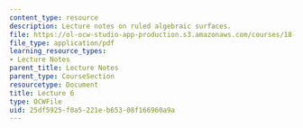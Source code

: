 ```yaml
---
content_type: resource
description: Lecture notes on ruled algebraic surfaces.
file: https://ol-ocw-studio-app-production.s3.amazonaws.com/courses/18-727-topics-in-algebraic-geometry-algebraic-surfaces-spring-2008/25df5925f0a5221eb65308f166960a9a_lect6.pdf
file_type: application/pdf
learning_resource_types:
- Lecture Notes
parent_title: Lecture Notes
parent_type: CourseSection
resourcetype: Document
title: Lecture 6
type: OCWFile
uid: 25df5925-f0a5-221e-b653-08f166960a9a
---
```

